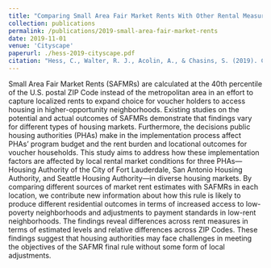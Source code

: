 ```yaml
---
title: "Comparing Small Area Fair Market Rents With Other Rental Measures Across Diverse Housing Markets"
collection: publications
permalink: /publications/2019-small-area-fair-market-rents
date: 2019-11-01
venue: 'Cityscape'
paperurl: ./hess-2019-cityscape.pdf
citation: "Hess, C., Walter, R. J., Acolin, A., & Chasins, S. (2019). Comparing Small Area Fair Market Rents With Other Rental Measures Across Diverse Housing Markets. Cityscape, 21(3), 159-186."
---
```


Small Area Fair Market Rents (SAFMRs) are calculated at the 40th percentile of the U.S. postal ZIP Code instead of the metropolitan area in an effort to capture localized rents to expand choice for voucher holders to access housing in higher-opportunity neighborhoods. Existing studies on the potential and actual outcomes of SAFMRs demonstrate that findings vary for different types of housing markets. Furthermore, the decisions public housing authorities (PHAs) make in the implementation process affect PHAs’ program budget and the rent burden and locational outcomes for voucher households. This study aims to address how these implementation factors are affected by local rental market conditions for three PHAs—Housing Authority of the City of Fort Lauderdale, San Antonio Housing Authority, and Seattle Housing Authority—in diverse housing markets. By comparing different sources of market rent estimates with SAFMRs in each location, we contribute new information about how this rule is likely to produce different residential outcomes in terms of increased access to low-poverty neighborhoods and adjustments to payment standards in low-rent neighborhoods. The findings reveal differences across rent measures in terms of estimated levels and relative differences across ZIP Codes. These findings suggest that housing authorities may face challenges in meeting the objectives of the SAFMR final rule without some form of local adjustments.

